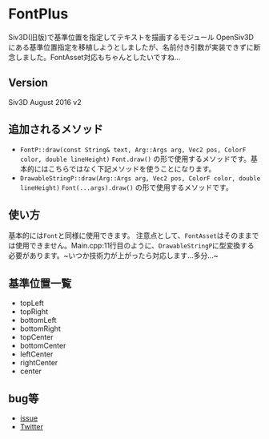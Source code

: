 # FontPlus
Siv3D(旧版)で基準位置を指定してテキストを描画するモジュール
OpenSiv3Dにある基準位置指定を移植しようとしましたが、名前付き引数が実装できずに断念しました。FontAsset対応もちゃんとしたいですね...

## Version
Siv3D August 2016 v2

## 追加されるメソッド

- `FontP::draw(const String& text, Arg::Args arg, Vec2 pos, ColorF color, double lineHeight)`
  `Font.draw()` の形で使用するメソッドです。基本的にはこちらではなく下記メソッドを使うことになります。
- `DrawableStringP::draw(Arg::Args arg, Vec2 pos, ColorF color, double lineHeight)`
  `Font(...args).draw()` の形で使用するメソッドです。

## 使い方

基本的には`Font`と同様に使用できます。
注意点として、`FontAsset`はそのままでは使用できません。Main.cpp:11行目のように、`DrawableStringP`に型変換する必要があります。~いつか技術力が上がったら対応します...多分...~

## 基準位置一覧

- topLeft
- topRight
- bottomLeft
- bottomRight
- topCenter
- bottomCenter
- leftCenter
- rightCenter
- center

## bug等

- [issue](https://github.com/subaru2003/FontPlus/issues)
- [Twitter](https://twitter.com/subaru2003_)
